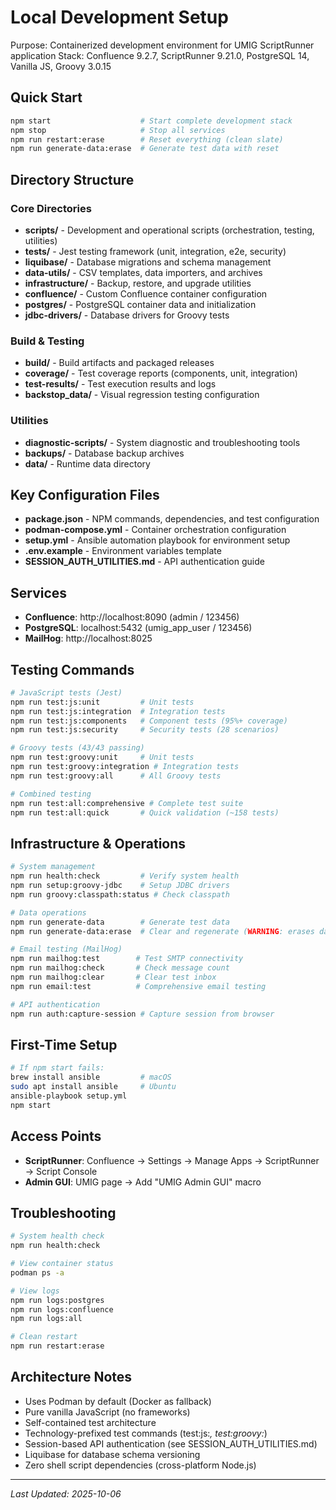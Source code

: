 # Local Development Setup

Purpose: Containerized development environment for UMIG ScriptRunner application
Stack: Confluence 9.2.7, ScriptRunner 9.21.0, PostgreSQL 14, Vanilla JS, Groovy 3.0.15

## Quick Start

```bash
npm start                    # Start complete development stack
npm stop                     # Stop all services
npm run restart:erase        # Reset everything (clean slate)
npm run generate-data:erase  # Generate test data with reset
```

## Directory Structure

### Core Directories

- **scripts/** - Development and operational scripts (orchestration, testing, utilities)
- ****tests**/** - Jest testing framework (unit, integration, e2e, security)
- **liquibase/** - Database migrations and schema management
- **data-utils/** - CSV templates, data importers, and archives
- **infrastructure/** - Backup, restore, and upgrade utilities
- **confluence/** - Custom Confluence container configuration
- **postgres/** - PostgreSQL container data and initialization
- **jdbc-drivers/** - Database drivers for Groovy tests

### Build & Testing

- **build/** - Build artifacts and packaged releases
- **coverage/** - Test coverage reports (components, unit, integration)
- **test-results/** - Test execution results and logs
- **backstop_data/** - Visual regression testing configuration

### Utilities

- **diagnostic-scripts/** - System diagnostic and troubleshooting tools
- **backups/** - Database backup archives
- **data/** - Runtime data directory

## Key Configuration Files

- **package.json** - NPM commands, dependencies, and test configuration
- **podman-compose.yml** - Container orchestration configuration
- **setup.yml** - Ansible automation playbook for environment setup
- **.env.example** - Environment variables template
- **SESSION_AUTH_UTILITIES.md** - API authentication guide

## Services

- **Confluence**: http://localhost:8090 (admin / 123456)
- **PostgreSQL**: localhost:5432 (umig_app_user / 123456)
- **MailHog**: http://localhost:8025

## Testing Commands

```bash
# JavaScript tests (Jest)
npm run test:js:unit         # Unit tests
npm run test:js:integration  # Integration tests
npm run test:js:components   # Component tests (95%+ coverage)
npm run test:js:security     # Security tests (28 scenarios)

# Groovy tests (43/43 passing)
npm run test:groovy:unit     # Unit tests
npm run test:groovy:integration # Integration tests
npm run test:groovy:all      # All Groovy tests

# Combined testing
npm run test:all:comprehensive # Complete test suite
npm run test:all:quick       # Quick validation (~158 tests)
```

## Infrastructure & Operations

```bash
# System management
npm run health:check         # Verify system health
npm run setup:groovy-jdbc    # Setup JDBC drivers
npm run groovy:classpath:status # Check classpath

# Data operations
npm run generate-data        # Generate test data
npm run generate-data:erase  # Clear and regenerate (WARNING: erases data)

# Email testing (MailHog)
npm run mailhog:test        # Test SMTP connectivity
npm run mailhog:check       # Check message count
npm run mailhog:clear       # Clear test inbox
npm run email:test          # Comprehensive email testing

# API authentication
npm run auth:capture-session # Capture session from browser
```

## First-Time Setup

```bash
# If npm start fails:
brew install ansible         # macOS
sudo apt install ansible     # Ubuntu
ansible-playbook setup.yml
npm start
```

## Access Points

- **ScriptRunner**: Confluence → Settings → Manage Apps → ScriptRunner → Script Console
- **Admin GUI**: UMIG page → Add "UMIG Admin GUI" macro

## Troubleshooting

```bash
# System health check
npm run health:check

# View container status
podman ps -a

# View logs
npm run logs:postgres
npm run logs:confluence
npm run logs:all

# Clean restart
npm run restart:erase
```

## Architecture Notes

- Uses Podman by default (Docker as fallback)
- Pure vanilla JavaScript (no frameworks)
- Self-contained test architecture
- Technology-prefixed test commands (test:js:_, test:groovy:_)
- Session-based API authentication (see SESSION_AUTH_UTILITIES.md)
- Liquibase for database schema versioning
- Zero shell script dependencies (cross-platform Node.js)

---

_Last Updated: 2025-10-06_
